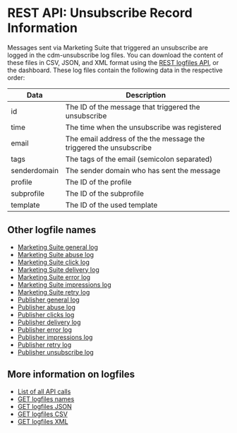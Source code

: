 # REST API: Unsubscribe Record Information

Messages sent via Marketing Suite that triggered an unsubscribe are logged
in the cdm-unsubscribe log files. You can download the content of these
files in CSV, JSON, and XML format using the [REST logfiles API](./rest-get-logfiles),
or the dashboard. These log files contain the following data in the
respective order:

| Data         | Description                                                        |
| ------------ | ------------------------------------------------------------------ |
| id           | The ID of the message that triggered the unsubscribe                |
| time         | The time when the unsubscribe was registered                       |
| email        | The email address of the the message the triggered the unsubscribe |
| tags         | The tags of the email (semicolon separated)                        |
| senderdomain | The sender domain who has sent the message                         |
| profile      | The ID of the profile                                              |
| subprofile   | The ID of the subprofile                                           |
| template     | The ID of the used template                                        |

## Other logfile names

* [Marketing Suite general log](./rest-cdm-attempts-logfile)
* [Marketing Suite abuse log](./rest-cdm-abuse-logfile)
* [Marketing Suite click log](./rest-cdm-click-logfile)
* [Marketing Suite delivery log](./rest-cdm-delivery-logfile)
* [Marketing Suite error log](./rest-cdm-error-logfile)
* [Marketing Suite impressions log](./rest-cdm-impression-logfile)
* [Marketing Suite retry log](./rest-cdm-retry-logfile)
* [Publisher general log](./rest-pom-attempts-logfile)
* [Publisher abuse log](./rest-pom-abuses-logfile)
* [Publisher clicks log](./rest-pom-clicks-logfile)
* [Publisher delivery log](./rest-pom-deliveries-logfile)
* [Publisher error log](./rest-pom-errors-logfile)
* [Publisher impressions log](./rest-pom-impressions-logfile)
* [Publisher retry log](./rest-pom-retries-logfile)
* [Publisher unsubscribe log](./rest-pom-unsubscribes-logfile)

## More information on logfiles

* [List of all API calls](rest-api)
* [GET logfiles names](rest-get-logfiles-names)
* [GET logfiles JSON](./rest-get-logfiles-json.md)
* [GET logfiles CSV](./rest-get-logfiles-csv.md)
* [GET logfiles XML](./rest-get-logfiles-xml.md)
